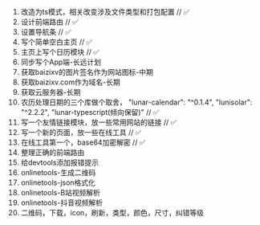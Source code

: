1. 改造为ts模式，相关改变涉及文件类型和打包配置 // ✅
2. 设计前端路由 // ✅
3. 设置导航条 // ✅
4. 写个简单空白主页 // ✅
5. 主页上写个日历模块 // ✅
6. 同步写个App端-长远计划
7. 获取baizixv的图片签名作为网站图标-中期
8. 获取baizixv.com作为域名-长期
9. 获取云服务器-长期
10. 农历处理日期的三个库做个取舍，  "lunar-calendar": "^0.1.4", "lunisolar": "^2.2.2", "lunar-typescript(倾向保留)" // ✅
11. 写一个友情链接模块，放一些常用网站的链接 // ✅
12. 写一个新的页面，放一些在线工具 // ✅
13. 在线工具第一个，base64加密解密 // ✅
14. 整理正确的前端路由
15. 给devtools添加报错提示
16. onlinetools-生成二维码
17. onlinetools-json格式化
18. onlinetools-B站视频解析
19. onlinetools-抖音视频解析
20. 二维码，下载，icon，刷新，类型，颜色，尺寸，纠错等级